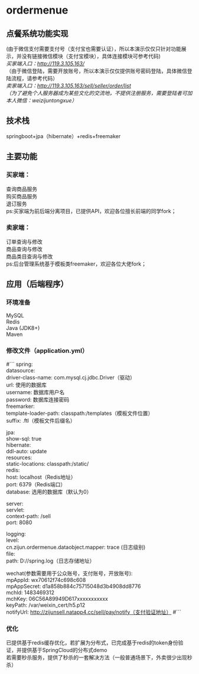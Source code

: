 # ordermenue
## 点餐系统功能实现  
(由于微信支付需要支付号（支付宝也需要认证），所以本演示仅仅只针对功能展示，并没有链接微信模块（支付宝模块），具体连接模块可参考代码)  
*买家端入口：http://119.3.105.163/*  
（由于微信登陆，需要开放账号，所以本演示仅仅提供账号密码登陆，具体微信登陆流程，请参考代码）  
*卖家端入口：http://119.3.105.163/sell/seller/order/list  
（为了避免个人服务器成为某些文化的交流地，不提供注册服务，需要登陆者可加本人微信：weizijuntongxue）*  

## 技术栈
springboot+jpa（hibernate）+redis+freemaker   

## 主要功能
### 买家端：
查询商品服务  
购买商品服务  
退订服务  
ps:买家端为前后端分离项目，已提供API，欢迎各位擅长前端的同学fork；  

### 卖家端：
订单查询与修改  
商品查询与修改  
商品类目查询与修改  
ps:后台管理系统基于模板类freemaker，欢迎各位大佬fork；  

## 应用（后端程序）
### 环境准备
MySQL  
Redis  
Java (JDK8+)  
Maven  

### 修改文件（application.yml）
#```
spring:  
  datasource:  
    driver-class-name: com.mysql.cj.jdbc.Driver（驱动）  
    url: 使用的数据库  
    username: 数据库用户名  
    password: 数据库连接密码  
  freemarker:  
    template-loader-path: classpath:/templates（模板文件位置）  
    suffix: .ftl（模板文件后缀名）  

  jpa:  
    show-sql: true  
    hibernate:  
      ddl-auto: update  
  resources:  
    static-locations: classpath:/static/  
  redis:  
    host: localhost（Redis地址）  
    port: 6379（Redis端口）  
    database: 选用的数据库（默认为0）  

server:  
  servlet:  
    context-path: /sell  
    port: 8080  

logging:  
  level:  
    cn.zijun.ordermenue.dataobject.mapper: trace (日志级别)  
  file:  
    path: D://spring.log（日志存储地址）  

wechat(参数需要用于公众账号，支付账号，开放账号):  
  mpAppId: wx70612f74c698c608  
  mpAppSecret: d1a858b884c75715048d3b4908dd8776  
  mchId: 1483469312  
  mchKey: 06C56A89949D617xxxxxxxxxxx  
  keyPath: /var/weixin_cert/h5.p12  
  notifyUrl: http://zijunsell.natapp4.cc/sell/pay/notify（支付验证地址）
#```

### 优化
已提供基于redis缓存优化，若扩展为分布式，已完成基于redis的token身份验证，并提供基于SpringCloud的分布式demo  
若需要秒杀服务，提供了秒杀的一套解决方法（一般普通场景下，外卖很少出现秒杀）  
